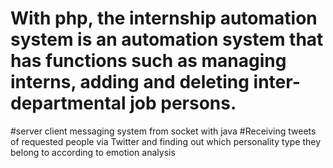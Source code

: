 # With php, the internship automation system is an automation system that has functions such as managing interns, adding and deleting inter-departmental job persons.
#server client messaging system from socket with java
#Receiving tweets of requested people via Twitter and finding out which personality type they belong to according to emotion analysis
